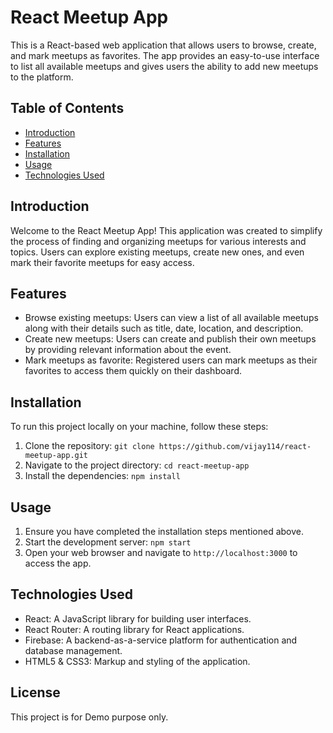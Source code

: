 # React Meetup App

This is a React-based web application that allows users to browse, create, and mark meetups as favorites. The app provides an easy-to-use interface to list all available meetups and gives users the ability to add new meetups to the platform.

## Table of Contents

- [Introduction](#introduction)
- [Features](#features)
- [Installation](#installation)
- [Usage](#usage)
- [Technologies Used](#technologies-used)

## Introduction

Welcome to the React Meetup App! This application was created to simplify the process of finding and organizing meetups for various interests and topics. Users can explore existing meetups, create new ones, and even mark their favorite meetups for easy access.

## Features

- Browse existing meetups: Users can view a list of all available meetups along with their details such as title, date, location, and description.
- Create new meetups: Users can create and publish their own meetups by providing relevant information about the event.
- Mark meetups as favorite: Registered users can mark meetups as their favorites to access them quickly on their dashboard.

## Installation

To run this project locally on your machine, follow these steps:

1. Clone the repository: `git clone https://github.com/vijay114/react-meetup-app.git`
2. Navigate to the project directory: `cd react-meetup-app`
3. Install the dependencies: `npm install`

## Usage

1. Ensure you have completed the installation steps mentioned above.
2. Start the development server: `npm start`
3. Open your web browser and navigate to `http://localhost:3000` to access the app.

## Technologies Used

- React: A JavaScript library for building user interfaces.
- React Router: A routing library for React applications.
- Firebase: A backend-as-a-service platform for authentication and database management.
- HTML5 & CSS3: Markup and styling of the application.

## License

This project is for Demo purpose only.
